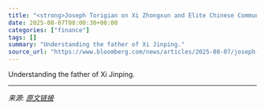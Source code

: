 ```yaml
---
title: "<strong>Joseph Torigian on Xi Zhongxun and Elite Chinese Communist Party Politics</strong>"
date: 2025-08-07T08:00:30+08:00
categories: ["finance"]
tags: []
summary: "Understanding the father of Xi Jinping."
source_url: "https://www.bloomberg.com/news/articles/2025-08-07/joseph-torigian-on-xi-zhongxun-and-elite-chinese-communist-party-politics"
---
```


Understanding the father of Xi Jinping.

---

*来源: [原文链接](https://www.bloomberg.com/news/articles/2025-08-07/joseph-torigian-on-xi-zhongxun-and-elite-chinese-communist-party-politics)*
